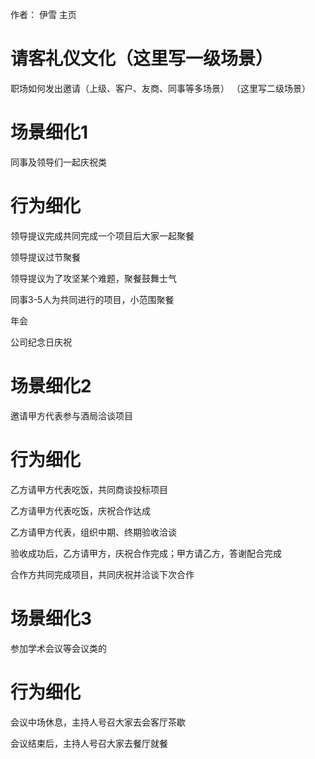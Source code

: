 作者： 伊雪 主页

# 请客礼仪文化（这里写一级场景）

职场如何发出邀请（上级、客户、友商、同事等多场景）  （这里写二级场景）

# 场景细化1

同事及领导们一起庆祝类

# 行为细化

领导提议完成共同完成一个项目后大家一起聚餐

领导提议过节聚餐

领导提议为了攻坚某个难题，聚餐鼓舞士气

同事3-5人为共同进行的项目，小范围聚餐

年会

公司纪念日庆祝

# 场景细化2

邀请甲方代表参与酒局洽谈项目

# 行为细化

乙方请甲方代表吃饭，共同商谈投标项目

乙方请甲方代表吃饭，庆祝合作达成

乙方请甲方代表，组织中期、终期验收洽谈

验收成功后，乙方请甲方，庆祝合作完成；甲方请乙方，答谢配合完成

合作方共同完成项目，共同庆祝并洽谈下次合作

# 场景细化3

参加学术会议等会议类的

# 行为细化

会议中场休息，主持人号召大家去会客厅茶歇

会议结束后，主持人号召大家去餐厅就餐
